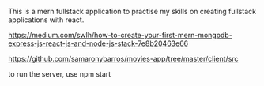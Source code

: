 This is a mern fullstack application to practise my skills on creating fullstack applications with react. 

https://medium.com/swlh/how-to-create-your-first-mern-mongodb-express-js-react-js-and-node-js-stack-7e8b20463e66

https://github.com/samaronybarros/movies-app/tree/master/client/src

to run the server, use npm start

